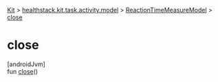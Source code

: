 
[Kit](../../../kit.html) > [healthstack.kit.task.activity.model](../index.html) > [ReactionTimeMeasureModel](index.html) > [close](close.html)



# close



[androidJvm]\
fun [close](close.html)()




